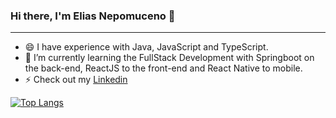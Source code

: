 ### Hi there, I'm Elias Nepomuceno 👋

---

- 😄 I have experience with Java, JavaScript and TypeScript. 
- 🌱 I’m currently learning the FullStack Development with Springboot on the back-end, ReactJS to the front-end and React Native to mobile.
- ⚡ Check out my <a href="https://www.linkedin.com/in/elias-nepomuceno-232273192/">Linkedin</a>


[![Top Langs](https://github-readme-stats.vercel.app/api/top-langs/?username=eliasnepo&layout=compact&theme=radical&bg_color=30,0d0d0d,191919&title_color=fff&text_color=fff&icon_color=79ff97)](https://github.com/eliasnepo/github-readme-stats)


<!--
**eliasnepo/eliasnepo** is a ✨ _special_ ✨ repository because its `README.md` (this file) appears on your GitHub profile.

Here are some ideas to get you started:

- 🔭 I’m currently working on ...
- 🌱 I’m currently learning ...
- 👯 I’m looking to collaborate on ...
- 🤔 I’m looking for help with ...
- 💬 Ask me about ...
- 📫 How to reach me: ...
- 😄 Pronouns: ...
- ⚡ Fun fact: ...
-->
